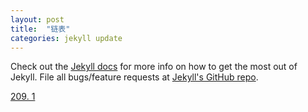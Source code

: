 ```yaml
---
layout: post
title:  "链表"
categories: jekyll update
---
```


Check out the [Jekyll docs][jekyll] for more info on how to get the most out of Jekyll. File all bugs/feature requests at [Jekyll's GitHub repo][jekyll-gh].

[jekyll-gh]: https://chuckch.github.io/article209
[jekyll]:    http://jekyllrb.com



[sss]: baidu.com	"111"

[209. 1](https://chuckch.github.io/2021/11/04/title.html)

